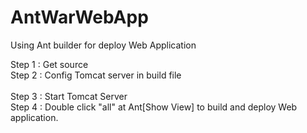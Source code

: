 # AntWarWebApp

Using Ant builder for deploy Web Application


Step 1 : Get source </br>
Step 2 : Config Tomcat server in build file </br>
	<property name="tomcat.webapps" value="D:\SPLUS\DPG\SourceCode\Java\apache-tomcat-8.0.53\webapps" /> </br>
Step 3 : Start Tomcat Server </br>
Step 4 : Double click "all" at Ant[Show View] to build and deploy Web application.